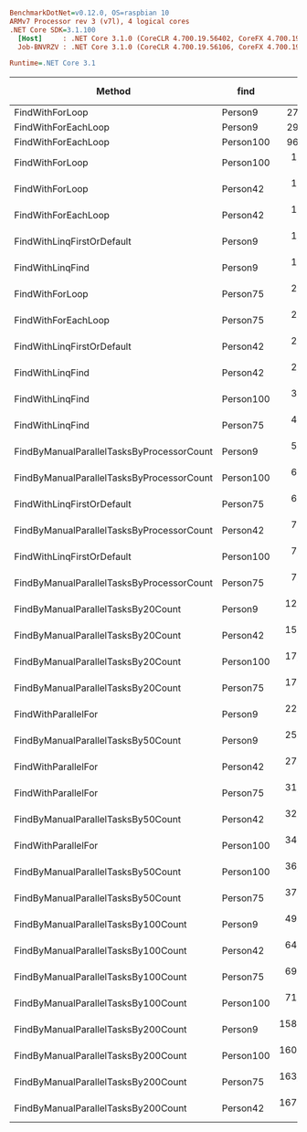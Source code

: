 ``` ini

BenchmarkDotNet=v0.12.0, OS=raspbian 10
ARMv7 Processor rev 3 (v7l), 4 logical cores
.NET Core SDK=3.1.100
  [Host]     : .NET Core 3.1.0 (CoreCLR 4.700.19.56402, CoreFX 4.700.19.56404), Arm RyuJIT
  Job-BNVRZV : .NET Core 3.1.0 (CoreCLR 4.700.19.56106, CoreFX 4.700.19.56202), Arm RyuJIT

Runtime=.NET Core 3.1  

```
|                                    Method |      find |         Mean |       Error |      StdDev |       Median |   Gen 0 | Gen 1 | Gen 2 | Allocated |
|------------------------------------------ |---------- |-------------:|------------:|------------:|-------------:|--------:|------:|------:|----------:|
|                           FindWithForLoop |   Person9 |     270.6 ns |     0.40 ns |     0.37 ns |     270.5 ns |       - |     - |     - |         - |
|                       FindWithForEachLoop |   Person9 |     297.1 ns |     0.20 ns |     0.19 ns |     297.0 ns |       - |     - |     - |         - |
|                       FindWithForEachLoop | Person100 |     964.8 ns |     1.16 ns |     1.08 ns |     965.2 ns |       - |     - |     - |         - |
|                           FindWithForLoop | Person100 |   1,066.0 ns |     0.95 ns |     0.84 ns |   1,066.5 ns |       - |     - |     - |         - |
|                           FindWithForLoop |  Person42 |   1,088.9 ns |     0.88 ns |     0.74 ns |   1,088.8 ns |       - |     - |     - |         - |
|                       FindWithForEachLoop |  Person42 |   1,094.8 ns |     1.33 ns |     1.11 ns |   1,094.6 ns |       - |     - |     - |         - |
|                FindWithLinqFirstOrDefault |   Person9 |   1,106.7 ns |     3.49 ns |     3.26 ns |   1,105.8 ns |  0.3662 |     - |     - |      60 B |
|                          FindWithLinqFind |   Person9 |   1,728.2 ns |    12.78 ns |    11.33 ns |   1,725.7 ns |  2.9068 |     - |     - |     476 B |
|                           FindWithForLoop |  Person75 |   2,061.2 ns |     1.72 ns |     1.61 ns |   2,060.9 ns |       - |     - |     - |         - |
|                       FindWithForEachLoop |  Person75 |   2,071.0 ns |     1.41 ns |     1.25 ns |   2,070.5 ns |       - |     - |     - |         - |
|                FindWithLinqFirstOrDefault |  Person42 |   2,207.1 ns |     6.82 ns |     5.69 ns |   2,207.6 ns |  0.3662 |     - |     - |      60 B |
|                          FindWithLinqFind |  Person42 |   2,689.3 ns |    12.14 ns |    11.36 ns |   2,682.8 ns |  2.9068 |     - |     - |     476 B |
|                          FindWithLinqFind | Person100 |   3,518.8 ns |     7.28 ns |     6.45 ns |   3,521.1 ns |  2.9068 |     - |     - |     476 B |
|                          FindWithLinqFind |  Person75 |   4,697.0 ns |    19.82 ns |    18.54 ns |   4,689.6 ns |  2.9068 |     - |     - |     476 B |
| FindByManualParallelTasksByProcessorCount |   Person9 |   5,452.3 ns |    35.34 ns |    33.06 ns |   5,443.3 ns |  4.6844 |     - |     - |     767 B |
| FindByManualParallelTasksByProcessorCount | Person100 |   6,360.7 ns |    33.55 ns |    31.38 ns |   6,347.2 ns |  4.6844 |     - |     - |     767 B |
|                FindWithLinqFirstOrDefault |  Person75 |   6,657.4 ns |     5.64 ns |     5.27 ns |   6,656.1 ns |  0.3662 |     - |     - |      60 B |
| FindByManualParallelTasksByProcessorCount |  Person42 |   7,074.8 ns |    25.01 ns |    22.17 ns |   7,069.6 ns |  4.6844 |     - |     - |     767 B |
|                FindWithLinqFirstOrDefault | Person100 |   7,489.3 ns |    31.36 ns |    27.80 ns |   7,480.4 ns |  0.3662 |     - |     - |      60 B |
| FindByManualParallelTasksByProcessorCount |  Person75 |   7,493.9 ns |    31.17 ns |    29.15 ns |   7,482.4 ns |  4.6844 |     - |     - |     767 B |
|        FindByManualParallelTasksBy20Count |   Person9 |  12,398.3 ns |    70.45 ns |    65.90 ns |  12,399.5 ns | 10.5438 |     - |     - |    1725 B |
|        FindByManualParallelTasksBy20Count |  Person42 |  15,750.2 ns |   133.72 ns |   125.08 ns |  15,687.1 ns | 10.5286 |     - |     - |    1726 B |
|        FindByManualParallelTasksBy20Count | Person100 |  17,009.6 ns |   131.49 ns |   116.56 ns |  16,955.3 ns | 10.5286 |     - |     - |    1726 B |
|        FindByManualParallelTasksBy20Count |  Person75 |  17,555.1 ns |    91.24 ns |    85.35 ns |  17,520.6 ns | 10.5286 |     - |     - |    1726 B |
|                       FindWithParallelFor |   Person9 |  22,876.5 ns |   494.14 ns |   797.95 ns |  22,588.0 ns |  8.6365 |     - |     - |    1249 B |
|        FindByManualParallelTasksBy50Count |   Person9 |  25,979.8 ns |   195.05 ns |   182.45 ns |  25,897.4 ns | 21.5149 |     - |     - |    3523 B |
|                       FindWithParallelFor |  Person42 |  27,913.5 ns |   556.72 ns | 1,632.77 ns |  27,366.1 ns | 10.1929 |     - |     - |    1422 B |
|                       FindWithParallelFor |  Person75 |  31,756.4 ns | 1,589.00 ns | 4,660.28 ns |  30,400.2 ns | 10.5591 |     - |     - |    1497 B |
|        FindByManualParallelTasksBy50Count |  Person42 |  32,715.2 ns |   238.90 ns |   223.47 ns |  32,625.8 ns | 21.4844 |     - |     - |    3523 B |
|                       FindWithParallelFor | Person100 |  34,334.3 ns | 2,012.76 ns | 5,807.26 ns |  32,422.1 ns | 10.3149 |     - |     - |    1475 B |
|        FindByManualParallelTasksBy50Count | Person100 |  36,875.1 ns |   205.12 ns |   181.84 ns |  36,813.7 ns | 21.4844 |     - |     - |    3523 B |
|        FindByManualParallelTasksBy50Count |  Person75 |  37,679.2 ns |   254.89 ns |   238.43 ns |  37,602.5 ns | 21.4844 |     - |     - |    3523 B |
|       FindByManualParallelTasksBy100Count |   Person9 |  49,481.2 ns |   209.80 ns |   196.25 ns |  49,440.3 ns | 39.7949 |     - |     - |    6518 B |
|       FindByManualParallelTasksBy100Count |  Person42 |  64,369.3 ns |   359.73 ns |   336.49 ns |  64,186.3 ns | 39.7949 |     - |     - |    6518 B |
|       FindByManualParallelTasksBy100Count |  Person75 |  69,816.3 ns |   657.60 ns |   615.12 ns |  69,511.8 ns | 39.7949 |     - |     - |    6518 B |
|       FindByManualParallelTasksBy100Count | Person100 |  71,251.7 ns |   494.11 ns |   438.02 ns |  70,991.0 ns | 39.7949 |     - |     - |    6518 B |
|       FindByManualParallelTasksBy200Count |   Person9 | 158,663.9 ns |   828.78 ns |   775.24 ns | 158,370.2 ns | 71.2891 |     - |     - |   11785 B |
|       FindByManualParallelTasksBy200Count | Person100 | 160,312.9 ns |   914.79 ns |   810.94 ns | 160,136.0 ns | 71.2891 |     - |     - |   11785 B |
|       FindByManualParallelTasksBy200Count |  Person75 | 163,588.8 ns |   683.82 ns |   639.64 ns | 163,205.0 ns | 71.2891 |     - |     - |   11785 B |
|       FindByManualParallelTasksBy200Count |  Person42 | 167,413.5 ns |   935.57 ns |   875.13 ns | 167,124.4 ns | 71.2891 |     - |     - |   11785 B |
